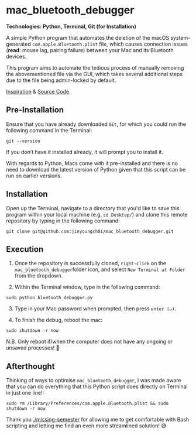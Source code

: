 # mac_bluetooth_debugger

**Technologies: Python, Terminal, Git (for Installation)**

A simple Python program that automates the deletion of the macOS system-generated `com.apple.Bluetooth.plist` file, which causes connection issues (**read**: mouse lag, pairing failure) between your Mac and its Bluetooth devices. 

This program aims to automate the tedious process of manually removing the abovementioned file via the GUI, which takes several additional steps due to the file being admin-locked by default. 

[Inspiration](https://stackoverflow.com/questions/20553957/how-can-i-clear-the-corebluetooth-cache-on-macos) & [Source Code](https://github.com/jinyoungch0i/mac_bluetooth_debugger/blob/master/bluetooth_debugger.py)

## Pre-Installation

Ensure that you have already downloaded `Git`, for which you could run the following command in the Terminal: 

`git --version`

If you don’t have it installed already, it will prompt you to install it.

With regards to Python, Macs come with it pre-installed and there is no need to download the latest version of Python given that this script can be run on earlier versions. 

## Installation

Open up the Terminal, navigate to a directory that you'd like to save this program within your local machine (e.g. `cd Desktop/`) and clone this remote repository by typing in the following command:

`git clone git@github.com:jinyoungch0i/mac_bluetooth_debugger.git`

## Execution

1. Once the repository is successfully cloned, `right-click` on the `mac_bluetooth_debugger`folder icon, and select `New Terminal at Folder` from the dropdown. 

2. Within the Terminal window, type in the following command:

`sudo python bluetooth_debugger.py`

3. Type in your Mac password when prompted, then press `enter (↵)`.

4. To finish the debug, reboot the mac:

`sudo shutdown -r now`

N.B. Only reboot if/when the computer does not have any ongoing or unsaved processes! 🙈

## Afterthought

Thinking of ways to optimise `mac_bluetooth_debugger`, I was made aware that you can do everything that this Python script does directly on Terminal in just one line!:

`sudo rm /Library/Preferences/com.apple.Bluetooth.plist && sudo shutdown -r now`

Thank you [./missing-semester](https://missing.csail.mit.edu/) for allowing me to get comfortable with Bash scripting and letting me find an even more streamlined solution! 😅
